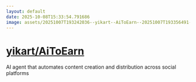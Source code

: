 ```yaml
---
layout: default
date: 2025-10-08T15:33:54.791686
image: assets/20251007T193242036--yikart--AiToEarn--20251007T193356491--cropped.png
---
```


# [yikart/AiToEarn](https://github.com/yikart/AiToEarn)

AI agent that automates content creation and distribution across social platforms
